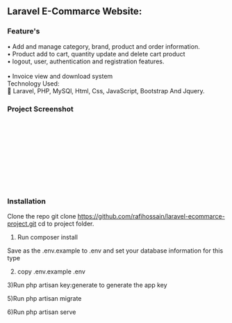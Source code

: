 <h2>Laravel E-Commarce Website:</h2>
<h3> Feature's </h3>	
<p>
•	Add and manage category, brand, product and order information.<br>
•	Product add to cart, quantity update and delete cart product<br>
•	logout, user, authentication and registration features.<br><br>
•	Invoice view and download system<br>
Technology Used:<br>
	Laravel, PHP, MySQl, Html, Css, JavaScript, Bootstrap And Jquery.</p>

<h3>Project Screenshot</h3>
<img src="img/img1.png" alt=""><br><br>
<img src="img/img2.png" alt=""><br><br>
<img src="img/img3.png" alt=""><br><br>
<img src="img/img4.png" alt=""><br><br>
<img src="img/img5.png" alt=""><br><br>
<img src="img/img6.png" alt=""><br><br>
<img src="img/img7.png" alt=""><br><br>
<img src="img/img8.png" alt=""><br><br>
<img src="img/img9.png" alt=""><br><br>
<h3>Installation</h3>

Clone the repo git clone https://github.com/rafihossain/laravel-ecommarce-project.git
cd to project folder.

1) Run composer install

Save as the .env.example to .env and set your database information for this type

2) copy .env.example .env

3)Run php artisan key:generate to generate the app key

5)Run php artisan migrate

6)Run php artisan serve